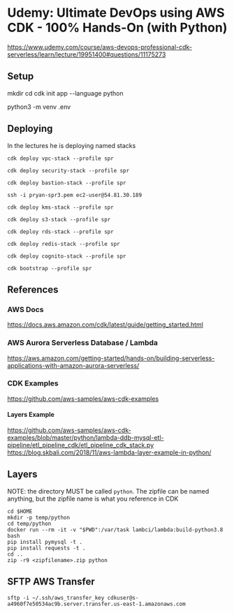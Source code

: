 # Udemy: Ultimate DevOps using AWS CDK - 100% Hands-On (with Python)

https://www.udemy.com/course/aws-devops-professional-cdk-serverless/learn/lecture/19951400#questions/11175273

## Setup

mkdir <projectdir>
cd <projectdir>
cdk init app --language python

python3 -m venv .env


## Deploying

In the lectures he is deploying named stacks

`cdk deploy vpc-stack --profile spr`

`cdk deploy security-stack --profile spr`

`cdk deploy bastion-stack --profile spr`

`ssh -i pryan-spr3.pem ec2-user@54.81.30.189`

`cdk deploy kms-stack --profile spr`

`cdk deploy s3-stack --profile spr`

`cdk deploy rds-stack --profile spr`

`cdk deploy redis-stack --profile spr`

`cdk deploy cognito-stack --profile spr`

`cdk bootstrap --profile spr`

## References

### AWS Docs

https://docs.aws.amazon.com/cdk/latest/guide/getting_started.html

### AWS Aurora Serverless Database / Lambda

https://aws.amazon.com/getting-started/hands-on/building-serverless-applications-with-amazon-aurora-serverless/

### CDK Examples

https://github.com/aws-samples/aws-cdk-examples

#### Layers Example

https://github.com/aws-samples/aws-cdk-examples/blob/master/python/lambda-ddb-mysql-etl-pipeline/etl_pipeline_cdk/etl_pipeline_cdk_stack.py
https://blog.skbali.com/2018/11/aws-lambda-layer-example-in-python/

## Layers
NOTE: the directory MUST be called `python`.  The zipfile can be named anything, but the zipfile name is what you reference in CDK


```text
cd $HOME 
mkdir -p temp/python 
cd temp/python
docker run --rm -it -v "$PWD":/var/task lambci/lambda:build-python3.8 bash 
pip install pymysql -t .
pip install requests -t .
cd ..
zip -r9 <zipfilename>.zip python

```

## SFTP AWS Transfer

`sftp -i ~/.ssh/aws_transfer_key cdkuser@s-a4960f7e50534ac9b.server.transfer.us-east-1.amazonaws.com`

